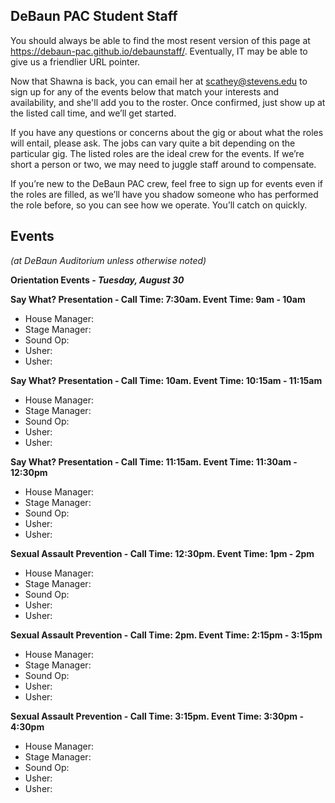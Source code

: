 ## DeBaun PAC Student Staff

You should always be able to find the most resent version of this page at <https://debaun-pac.github.io/debaunstaff/>. Eventually, IT may be able to give us a friendlier URL pointer.

Now that Shawna is back, you can email her at <scathey@stevens.edu>  to sign up for any of the events below that match your interests and availability, and she'll add you to the roster. Once confirmed, just show up at the listed call time, and we’ll get started.

If you have any questions or concerns about the gig or about what the roles will entail, please ask. The jobs can vary quite a bit depending on the particular gig. The listed roles are the ideal crew for the events. If we’re short a person or two, we may need to juggle staff around to compensate.

If you’re new to the DeBaun PAC crew, feel free to sign up for events even if the roles are filled, as we’ll have you shadow someone who has performed the role before, so you can see how we operate. You’ll catch on quickly.


## Events
*(at DeBaun Auditorium unless otherwise noted)*

**Orientation Events - *Tuesday, August 30***

**Say What? Presentation - Call Time: 7:30am. Event Time: 9am - 10am**
- House Manager:
- Stage Manager: 
- Sound Op: 
- Usher: 
- Usher:


**Say What? Presentation - Call Time: 10am. Event Time: 10:15am - 11:15am**
- House Manager:
- Stage Manager: 
- Sound Op: 
- Usher: 
- Usher:


**Say What? Presentation - Call Time: 11:15am. Event Time: 11:30am - 12:30pm**
- House Manager:
- Stage Manager: 
- Sound Op: 
- Usher: 
- Usher:


**Sexual Assault Prevention - Call Time: 12:30pm. Event Time: 1pm - 2pm**
- House Manager:
- Stage Manager: 
- Sound Op: 
- Usher: 
- Usher:


**Sexual Assault Prevention - Call Time: 2pm. Event Time: 2:15pm - 3:15pm**
- House Manager:
- Stage Manager: 
- Sound Op: 
- Usher: 
- Usher:


**Sexual Assault Prevention - Call Time: 3:15pm. Event Time: 3:30pm - 4:30pm**
- House Manager:
- Stage Manager: 
- Sound Op: 
- Usher: 
- Usher:

